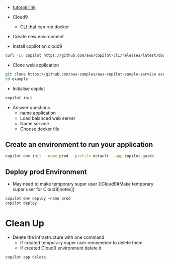 - [tutorial link](https://aws.amazon.com/getting-started/guides/deploy-webapp-copilot/module-one/)

- Cloud9
	- CLI that can run docker
- Create new environment

- Install copilot on cloud9

```bash
curl -Lo copilot https://github.com/aws/copilot-cli/releases/latest/download/copilot-linux && chmod +x copilot && sudo mv copilot /usr/local/bin/copilot && copilot --help
```

- Clone web application

```bash
git clone https://github.com/aws-samples/aws-copilot-sample-service example 
cd example
```

- Initialise copilot

```bash
copilot init
```

- Answer questions
	- name application
	- Load balanced web server
	- Name service
	- Choose docker file

## Create an environment to run your application

```bash
copilot env init --name prod --profile default --app copilot-guide
```

## Deploy prod Environment

- May need to make temporary super user [[Cloud9#Make temporary super user for Cloud9|notes]]
```bash
copilot env deploy —name prod
copilot deploy
```

# Clean Up

- Delete the infrastructure with one command
	- If created temporary super user rememeber to delete them
	- If created Cloud9 environment delete it

```bash
copilot app delete
```